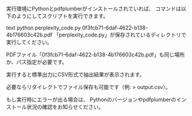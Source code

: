 実行環境にPythonとpdfplumberがインストールされていれば、
コマンドは以下のようにしてスクリプトを実行できます。

text
python perplexity_code.py 0f3fcb71-6daf-4622-b138-4b176603c42b.pdf
「perplexity_code.py」が保存されているディレクトリで実行してください。

PDFファイル「0f3fcb71-6daf-4622-b138-4b176603c42b.pdf」も同じ場所か、パス指定が必要です。

実行すると標準出力にCSV形式で抽出結果が表示されます。

必要ならリダイレクトでファイル保存も可能です（例: > output.csv）。

もし実行時にエラーが出る場合は、
Pythonのバージョンやpdfplumberのインストール状況の確認をお知らせください。